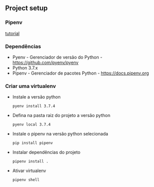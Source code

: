 ## Project setup

### Pipenv
[tutorial](https://medium.com/code-rocket-blog/gerenciando-suas-depend%C3%AAncias-e-ambientes-python-com-pipenv-9e5413513fa6)

### Dependências

* Pyenv - Gerenciador de versão do Python - https://github.com/pyenv/pyenv
* Python 3.7.x
* Pipenv - Gerenciador de pacotes Python - https://docs.pipenv.org

### Criar uma virtualenv
 * Instale a versão python
    ```
    pyenv install 3.7.4
    ```

  * Defina na pasta raiz do projeto a versão python
    ```
    pyenv local 3.7.4
    ```

  * Instale o pipenv na versão python selecionada
    ```
    pip install pipenv
    ```

  * Instalar dependências do projeto
    ```
    pipenv install .
    ```

  * Ativar virtualenv
    ```
    pipenv shell
    ```
